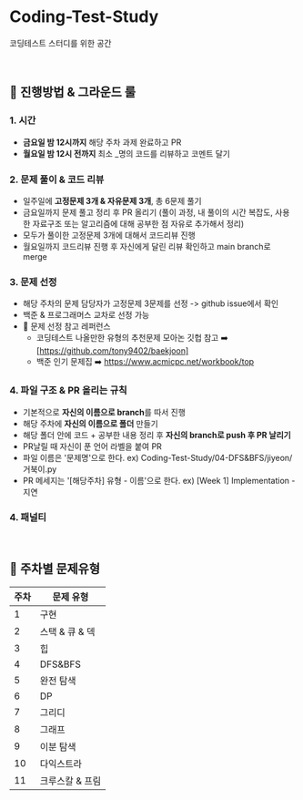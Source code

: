 # Coding-Test-Study
코딩테스트 스터디를 위한 공간

<br/>

## 🍕 진행방법 & 그라운드 룰
### 1. 시간 
- **금요일 밤 12시까지** 해당 주차 과제 완료하고 PR
- **월요일 밤 12시 전까지** 최소 _명의 코드를 리뷰하고 코멘트 달기

### 2. 문제 풀이 & 코드 리뷰
- 일주일에 **고정문제 3개 & 자유문제 3개**, 총 6문제 풀기
- 금요일까지 문제 풀고 정리 후 PR 올리기 (풀이 과정, 내 풀이의 시간 복잡도, 사용한 자료구조 또는 알고리즘에 대해 공부한 점 자유로 추가해서 정리)
- 모두가 풀이한 고정문제 3개에 대해서 코드리뷰 진행
- 월요일까지 코드리뷰 진행 후 자신에게 달린 리뷰 확인하고 main branch로 merge

### 3. 문제 선정 
- 해당 주차의 문제 담당자가 고정문제 3문제를 선정 -> github issue에서 확인
- 백준 & 프로그래머스 교차로 선정 가능
- 📖 문제 선정 참고 레퍼런스
	- 코딩테스트 나올만한 유형의 추천문제 모아논 깃헙 참고 ➡️ [https://github.com/tony9402/baekjoon]
	- 백준 인기 문제집  ➡️ https://www.acmicpc.net/workbook/top


### 4. 파일 구조 & PR 올리는 규칙
- 기본적으로 **자신의 이름으로 branch**를 따서 진행
- 해당 주차에 **자신의 이름으로 폴더** 만들기
- 해당 폴더 안에 코드 + 공부한 내용 정리 후 **자신의 branch로 push 후 PR 날리기**
- PR날릴 때 자신이 푼 언어 라벨을 붙여 PR
- 파일 이름은 \'문제명\'으로 한다.  ex) Coding-Test-Study/04-DFS&BFS/jiyeon/거북이.py
- PR 메세지는 \'[해당주차] 유형 - 이름\'으로 한다.  ex) [Week 1] Implementation - 지연

### 4. 패널티

</br>

## 🍟 주차별 문제유형



| 주차  | 문제 유형 | 
|---|---|
| 1 | 구현 | 
| 2 | 스택 & 큐 & 덱 | 
| 3 | 힙 | 
| 4 | DFS&BFS | 
| 5 | 완전 탐색 | 
| 6 | DP | 
| 7 | 그리디 | 
| 8 | 그래프 | 
| 9 | 이분 탐색 |
| 10 | 다익스트라 |
| 11 | 크루스칼 & 프림 | 
